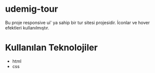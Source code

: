# udemig-tour

Bu proje responsive ui' ya sahip bir tur sitesi projesidir. İconlar ve hover efektleri kullanılmıştır.

# Kullanılan Teknolojiler

- html
- css
